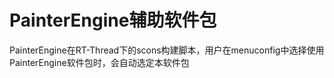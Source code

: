 # PainterEngine辅助软件包
PainterEngine在RT-Thread下的scons构建脚本，用户在menuconfig中选择使用PainterEngine软件包时，会自动选定本软件包

